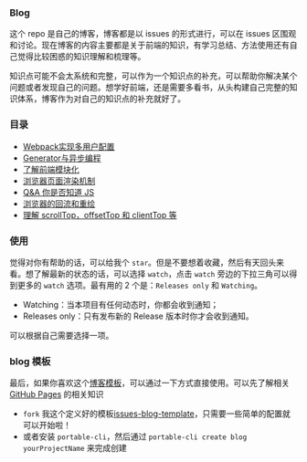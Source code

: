 ### Blog

这个 repo 是自己的博客，博客都是以 issues 的形式进行，可以在 issues 区围观和讨论。现在博客的内容主要都是关于前端的知识，有学习总结、方法使用还有自己觉得比较困惑的知识理解和梳理等。

知识点可能不会太系统和完整，可以作为一个知识点的补充，可以帮助你解决某个问题或者发现自己的问题。想学好前端，还是需要多看书，从头构建自己完整的知识体系，博客作为对自己的知识点的补充就好了。

### 目录

- [Webpack实现多用户配置](https://github.com/niexia/niexia.github.io/issues/7)
- [Generator与异步编程](https://github.com/niexia/niexia.github.io/issues/34)
- [了解前端模块化](https://github.com/niexia/niexia.github.io/issues/36)
- [浏览器页面渲染机制](https://github.com/niexia/niexia.github.io/issues/37)
- [Q&A 你是否知道 JS](https://github.com/niexia/niexia.github.io/issues/39)
- [浏览器的回流和重绘](https://github.com/niexia/niexia.github.io/issues/40)
- [理解 scrollTop，offsetTop 和 clientTop 等](https://github.com/niexia/niexia.github.io/issues/41)

### 使用

觉得对你有帮助的话，可以给我个 `star`。但是不要想着收藏，然后有天回头来看。想了解最新的状态的话，可以选择 `watch`，点击 `watch` 旁边的下拉三角可以得到更多的 `watch` 选项。最有用的 2 个是：`Releases only` 和 `Watching`。

- Watching：当本项目有任何动态时，你都会收到通知；
- Releases only：只有发布新的 Release 版本时你才会收到通知。

可以根据自己需要选择一项。

### blog 模板

最后，如果你喜欢这个[博客模板](https://niexia.github.io/#/)，可以通过一下方式直接使用。可以先了解相关 [GitHub Pages](https://pages.github.com/) 的相关知识
- `fork` 我这个定义好的模板[issues-blog-template](https://github.com/niexia/issues-blog-template)，只需要一些简单的配置就可以开始啦！
- 或者安装 `portable-cli`，然后通过 `portable-cli create blog yourProjectName` 来完成创建
